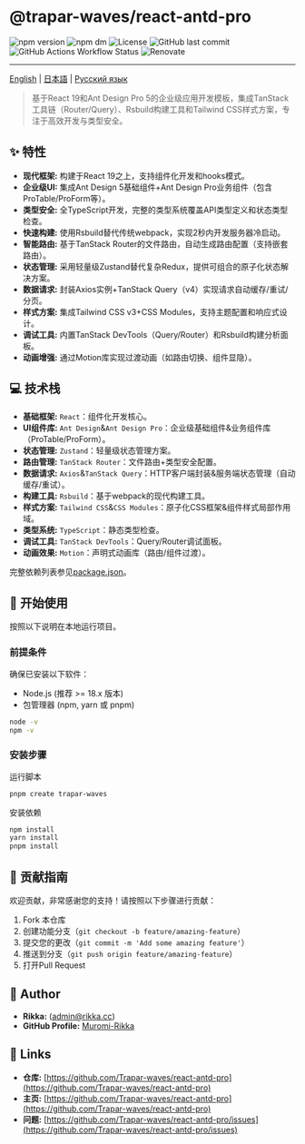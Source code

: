 # @trapar-waves/react-antd-pro

![npm version](https://img.shields.io/npm/v/@trapar-waves/react-antd-pro)
![npm dm](https://img.shields.io/npm/dm/@trapar-waves/react-antd-pro)
![License](https://img.shields.io/github/license/Trapar-waves/react-antd-pro)
![GitHub last commit](https://img.shields.io/github/last-commit/Trapar-waves/react-antd-pro)
![GitHub Actions Workflow Status](https://img.shields.io/github/actions/workflow/status/Trapar-waves/react-antd-pro/release.yml)
![Renovate](https://img.shields.io/badge/renovate-enabled-blue)

---

[English](../README.md) | [日本語](/readme/README-JP.md) | [Русский язык](/readme/README-RU.md)

> 基于React 19和Ant Design Pro 5的企业级应用开发模板，集成TanStack工具链（Router/Query）、Rsbuild构建工具和Tailwind CSS样式方案，专注于高效开发与类型安全。

## ✨ 特性

- **现代框架:** 构建于React 19之上，支持组件化开发和hooks模式。
- **企业级UI:** 集成Ant Design 5基础组件+Ant Design Pro业务组件（包含ProTable/ProForm等）。
- **类型安全:** 全TypeScript开发，完整的类型系统覆盖API类型定义和状态类型检查。
- **快速构建:** 使用Rsbuild替代传统webpack，实现2秒内开发服务器冷启动。
- **智能路由:** 基于TanStack Router的文件路由，自动生成路由配置（支持嵌套路由）。
- **状态管理:** 采用轻量级Zustand替代复杂Redux，提供可组合的原子化状态解决方案。
- **数据请求:** 封装Axios实例+TanStack Query（v4）实现请求自动缓存/重试/分页。
- **样式方案:** 集成Tailwind CSS v3+CSS Modules，支持主题配置和响应式设计。
- **调试工具:** 内置TanStack DevTools（Query/Router）和Rsbuild构建分析面板。
- **动画增强:** 通过Motion库实现过渡动画（如路由切换、组件显隐）。

## 💻 技术栈

- **基础框架:** `React`：组件化开发核心。
- **UI组件库:** `Ant Design`&`Ant Design Pro`：企业级基础组件&业务组件库（ProTable/ProForm）。
- **状态管理:** `Zustand`：轻量级状态管理方案。
- **路由管理:** `TanStack Router`：文件路由+类型安全配置。
- **数据请求:** `Axios`&`TanStack Query`：HTTP客户端封装&服务端状态管理（自动缓存/重试）。
- **构建工具:** `Rsbuild`：基于webpack的现代构建工具。
- **样式方案:** `Tailwind CSS`&`CSS Modules`：原子化CSS框架&组件样式局部作用域。
- **类型系统:** `TypeScript`：静态类型检查。
- **调试工具:** `TanStack DevTools`：Query/Router调试面板。
- **动画效果:** `Motion`：声明式动画库（路由/组件过渡）。

完整依赖列表参见[package.json](package.json)。

## 🚀 开始使用

按照以下说明在本地运行项目。

### 前提条件

确保已安装以下软件：

- Node.js (推荐 >= 18.x 版本)
- 包管理器 (npm, yarn 或 pnpm)

```bash
node -v
npm -v
```

### 安装步骤

运行脚本

```bash
pnpm create trapar-waves
```

安装依赖

```bash
npm install
yarn install
pnpm install
```

## 🤝 贡献指南

欢迎贡献，非常感谢您的支持！请按照以下步骤进行贡献：

1. Fork 本仓库
2. 创建功能分支（`git checkout -b feature/amazing-feature`）
3. 提交您的更改（`git commit -m 'Add some amazing feature'`）
4. 推送到分支（`git push origin feature/amazing-feature`）
5. 打开Pull Request

## 👤 Author

- **Rikka:** (admin@rikka.cc)
- **GitHub Profile:** [Muromi-Rikka](https://github.com/Muromi-Rikka)

## 🔗 Links

- **仓库:** [https://github.com/Trapar-waves/react-antd-pro](https://github.com/Trapar-waves/react-antd-pro)
- **主页:** [https://github.com/Trapar-waves/react-antd-pro](https://github.com/Trapar-waves/react-antd-pro)
- **问题:** [https://github.com/Trapar-waves/react-antd-pro/issues](https://github.com/Trapar-waves/react-antd-pro/issues)
